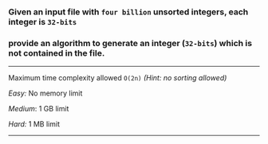 ### Given an input file with `four billion` unsorted integers, each integer is `32-bits`

### provide an algorithm to generate an integer (`32-bits`) which is not contained in the file.

---

Maximum time complexity allowed `O(2n)` _(Hint: no sorting allowed)_

_Easy:_ No memory limit

_Medium_: 1 GB limit

_Hard:_ 1 MB limit

---

